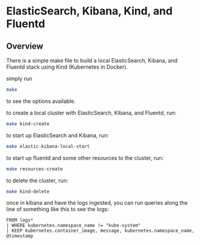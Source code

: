

# ElasticSearch, Kibana, Kind, and Fluentd



## Overview

There is a simple make file to build a local ElasticSearch, Kibana, and Fluentd stack using Kind (Kubernetes in Docker).


simply run 
```bash
make
```

to see the options available.


to create a local cluster with ElasticSearch, Kibana, and Fluentd, run:

```bash
make kind-create
```

to start up ElasticSearch and Kibana, run:

```bash
make elastic-kibana-local-start
```

to start up fluentd and some other resources to the cluster, run:

```bash
make resources-create
```

to delete the cluster, run:

```bash
make kind-delete
```



once in kibana and have the logs ingested, you can run queries along the line of something like this to see the logs:

```ESQL
FROM logs*
| WHERE kubernetes.namespace_name != "kube-system"
| KEEP kubernetes.container_image, message, kubernetes.namespace_name, @timestamp
```


